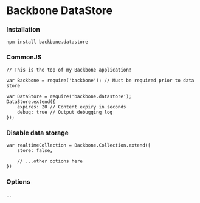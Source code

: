 # Backbone DataStore

### Installation

```npm install backbone.datastore```

### CommonJS

```
// This is the top of my Backbone application!

var Backbone = require('backbone'); // Must be required prior to data store

var DataStore = require('backbone.datastore');
DataStore.extend({
	expires: 20 // Content expiry in seconds
	debug: true // Output debugging log
});
```

### Disable data storage

```
var realtimeCollection = Backbone.Collection.extend({
	store: false,

	// ...other options here
})
```

### Options

...